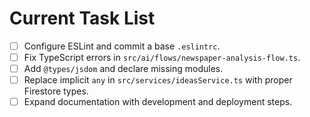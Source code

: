 # Current Task List

- [ ] Configure ESLint and commit a base `.eslintrc`.
- [ ] Fix TypeScript errors in `src/ai/flows/newspaper-analysis-flow.ts`.
- [ ] Add `@types/jsdom` and declare missing modules.
- [ ] Replace implicit `any` in `src/services/ideasService.ts` with proper Firestore types.
- [ ] Expand documentation with development and deployment steps.

